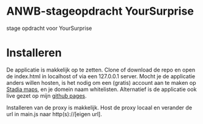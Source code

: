 # ANWB-stageopdracht YourSurprise
 stage opdracht voor YourSurprise

# Installeren
De applicatie is makkelijk op te zetten. 
Clone of download de repo en open de index.html in localhost  of via een 127.0.0.1 server. 
Mocht je de applicatie anders willen hosten, is het nodig om een (gratis) account aan te maken op [Stadia maps](https://client.stadiamaps.com/dashboard/#/overview), en je domein naam whitelisten.
Alternatief is de applicatie ook live gezet op mijn [github pages](https://justdave2002.github.io/ANWB-stageopdracht-YourSurprise/).

Installeren van de proxy is makkelijk. Host de proxy locaal en verander de url in main.js naar http(s)://[eigen url].